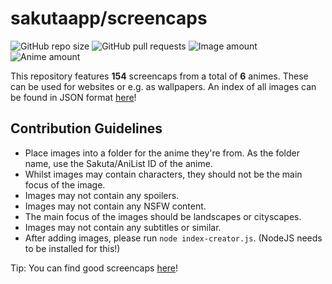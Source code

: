 # sakutaapp/screencaps

![GitHub repo size](https://img.shields.io/github/repo-size/sakutaapp/screencaps?style=flat-square)
![GitHub pull requests](https://img.shields.io/github/issues-pr-raw/sakutaapp/screencaps?style=flat-square)
![Image amount](https://img.shields.io/badge/images-154-success?style=flat-square)
![Anime amount](https://img.shields.io/badge/animes-6-success?style=flat-square)

This repository features **154** screencaps from a total of **6** animes. These can be used for websites or e.g. as wallpapers. An index of all images can be found in JSON format [here](https://screencaps.sakuta.app/index.json)!

## Contribution Guidelines
- Place images into a folder for the anime they're from. As the folder name, use the Sakuta/AniList ID of the anime.
- Whilst images may contain characters, they should not be the main focus of the image.
- Images may not contain any spoilers.
- Images may not contain any NSFW content.
- The main focus of the images should be landscapes or cityscapes.
- Images may not contain any subtitles or similar.
- After adding images, please run `node index-creator.js`. (NodeJS needs to be installed for this!)

Tip: You can find good screencaps [here](https://fancaps.net/)!